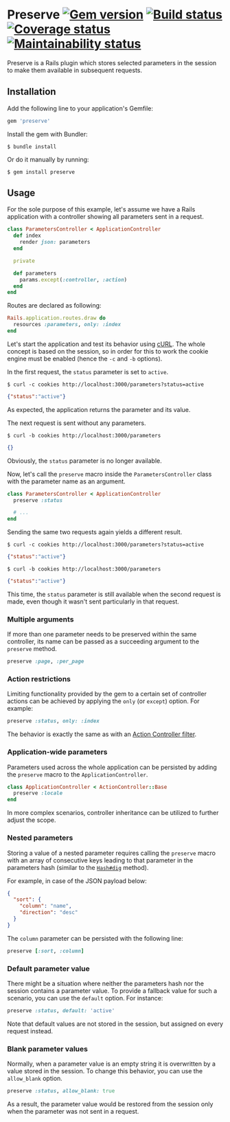 # Preserve [![Gem version](https://img.shields.io/gem/v/preserve)](https://rubygems.org/gems/preserve) [![Build status](https://img.shields.io/travis/pienkowb/preserve/develop)](https://travis-ci.org/pienkowb/preserve) [![Coverage status](https://img.shields.io/coveralls/github/pienkowb/preserve/develop)](https://coveralls.io/github/pienkowb/preserve) [![Maintainability status](https://img.shields.io/codeclimate/maintainability/pienkowb/preserve)](https://codeclimate.com/github/pienkowb/preserve)

Preserve is a Rails plugin which stores selected parameters in the session to make them available in subsequent requests.

## Installation

Add the following line to your application's Gemfile:

```ruby
gem 'preserve'
```

Install the gem with Bundler:

```
$ bundle install
```

Or do it manually by running:

```
$ gem install preserve
```

## Usage

For the sole purpose of this example, let's assume we have a Rails application with a controller showing all parameters sent in a request.

```ruby
class ParametersController < ApplicationController
  def index
    render json: parameters
  end

  private

  def parameters
    params.except(:controller, :action)
  end
end
```

Routes are declared as following:

```ruby
Rails.application.routes.draw do
  resources :parameters, only: :index
end
```

Let's start the application and test its behavior using [cURL](https://curl.haxx.se/).
The whole concept is based on the session, so in order for this to work the cookie engine must be enabled (hence the `-c` and `-b` options).

In the first request, the `status` parameter is set to `active`.

```
$ curl -c cookies http://localhost:3000/parameters?status=active
```
```json
{"status":"active"}
```

As expected, the application returns the parameter and its value.

The next request is sent without any parameters.

```
$ curl -b cookies http://localhost:3000/parameters
```
```json
{}
```

Obviously, the `status` parameter is no longer available.

Now, let's call the `preserve` macro inside the `ParametersController` class with the parameter name as an argument.

```ruby
class ParametersController < ApplicationController
  preserve :status

  # ...
end
```

Sending the same two requests again yields a different result.

```
$ curl -c cookies http://localhost:3000/parameters?status=active
```
```json
{"status":"active"}
```

```
$ curl -b cookies http://localhost:3000/parameters
```
```json
{"status":"active"}
```

This time, the `status` parameter is still available when the second request is made, even though it wasn't sent particularly in that request.

### Multiple arguments

If more than one parameter needs to be preserved within the same controller, its name can be passed as a succeeding argument to the `preserve` method.

```ruby
preserve :page, :per_page
```

### Action restrictions

Limiting functionality provided by the gem to a certain set of controller actions can be achieved by applying the `only` (or `except`) option.
For example:

```ruby
preserve :status, only: :index
```

The behavior is exactly the same as with an [Action Controller filter](https://guides.rubyonrails.org/action_controller_overview.html#filters).

### Application-wide parameters

Parameters used across the whole application can be persisted by adding the `preserve` macro to the `ApplicationController`.

```ruby
class ApplicationController < ActionController::Base
  preserve :locale
end
```

In more complex scenarios, controller inheritance can be utilized to further adjust the scope.

### Nested parameters

Storing a value of a nested parameter requires calling the `preserve` macro with an array of consecutive keys leading to that parameter in the parameters hash (similar to the [`Hash#dig`](https://apidock.com/ruby/Hash/dig) method).

For example, in case of the JSON payload below:

```json
{
  "sort": {
    "column": "name",
    "direction": "desc"
  }
}
```

The `column` parameter can be persisted with the following line:

```ruby
preserve [:sort, :column]
```

### Default parameter value

There might be a situation where neither the parameters hash nor the session contains a parameter value.
To provide a fallback value for such a scenario, you can use the `default` option.
For instance:

```ruby
preserve :status, default: 'active'
```

Note that default values are not stored in the session, but assigned on every request instead.

### Blank parameter values

Normally, when a parameter value is an empty string it is overwritten by a value stored in the session.
To change this behavior, you can use the `allow_blank` option.

```ruby
preserve :status, allow_blank: true
```

As a result, the parameter value would be restored from the session only when the parameter was not sent in a request.
